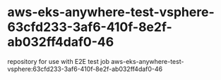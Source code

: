 # aws-eks-anywhere-test-vsphere-63cfd233-3af6-410f-8e2f-ab032ff4daf0-46
repository for use with E2E test job aws-eks-anywhere-test-vsphere:63cfd233-3af6-410f-8e2f-ab032ff4daf0-46
